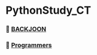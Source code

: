 # PythonStudy_CT

### 📌 [BACKJOON](https://github.com/Mins00oo/PythonStudy_CT/blob/main/BACKJOON/Python/Solve/solve.md)

### 📌 [Programmers](https://github.com/Mins00oo/PythonStudy_CT/blob/main/BACKJOON/Python/Solve/solve.md)
